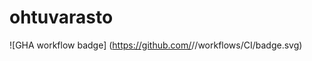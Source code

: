 # ohtuvarasto

![GHA workflow badge] (https://github.com/<OWNER>/<REPOSITORY>/workflows/CI/badge.svg)
